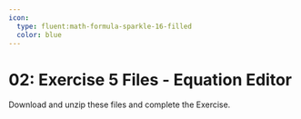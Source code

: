 ```yaml
---
icon:
  type: fluent:math-formula-sparkle-16-filled
  color: blue
---
```

# 02: Exercise 5 Files - Equation Editor

Download and unzip these files and complete the Exercise.
